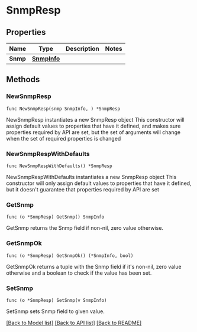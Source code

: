 # SnmpResp

## Properties

Name | Type | Description | Notes
------------ | ------------- | ------------- | -------------
**Snmp** | [**SnmpInfo**](SnmpInfo.md) |  | 

## Methods

### NewSnmpResp

`func NewSnmpResp(snmp SnmpInfo, ) *SnmpResp`

NewSnmpResp instantiates a new SnmpResp object
This constructor will assign default values to properties that have it defined,
and makes sure properties required by API are set, but the set of arguments
will change when the set of required properties is changed

### NewSnmpRespWithDefaults

`func NewSnmpRespWithDefaults() *SnmpResp`

NewSnmpRespWithDefaults instantiates a new SnmpResp object
This constructor will only assign default values to properties that have it defined,
but it doesn't guarantee that properties required by API are set

### GetSnmp

`func (o *SnmpResp) GetSnmp() SnmpInfo`

GetSnmp returns the Snmp field if non-nil, zero value otherwise.

### GetSnmpOk

`func (o *SnmpResp) GetSnmpOk() (*SnmpInfo, bool)`

GetSnmpOk returns a tuple with the Snmp field if it's non-nil, zero value otherwise
and a boolean to check if the value has been set.

### SetSnmp

`func (o *SnmpResp) SetSnmp(v SnmpInfo)`

SetSnmp sets Snmp field to given value.



[[Back to Model list]](../README.md#documentation-for-models) [[Back to API list]](../README.md#documentation-for-api-endpoints) [[Back to README]](../README.md)



